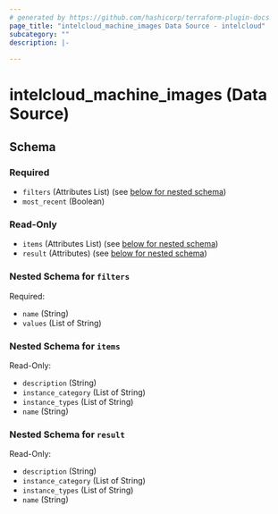 ```yaml
---
# generated by https://github.com/hashicorp/terraform-plugin-docs
page_title: "intelcloud_machine_images Data Source - intelcloud"
subcategory: ""
description: |-
  
---
```


# intelcloud_machine_images (Data Source)





<!-- schema generated by tfplugindocs -->
## Schema

### Required

- `filters` (Attributes List) (see [below for nested schema](#nestedatt--filters))
- `most_recent` (Boolean)

### Read-Only

- `items` (Attributes List) (see [below for nested schema](#nestedatt--items))
- `result` (Attributes) (see [below for nested schema](#nestedatt--result))

<a id="nestedatt--filters"></a>
### Nested Schema for `filters`

Required:

- `name` (String)
- `values` (List of String)


<a id="nestedatt--items"></a>
### Nested Schema for `items`

Read-Only:

- `description` (String)
- `instance_category` (List of String)
- `instance_types` (List of String)
- `name` (String)


<a id="nestedatt--result"></a>
### Nested Schema for `result`

Read-Only:

- `description` (String)
- `instance_category` (List of String)
- `instance_types` (List of String)
- `name` (String)

